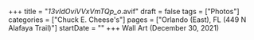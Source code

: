 +++
title = "_13vIdOviVVxVmTQp_o_.avif"
draft = false
tags = ["Photos"]
categories = ["Chuck E. Cheese's"]
pages = ["Orlando (East), FL (449 N Alafaya Trail)"]
startDate = ""
+++
Wall Art (December 30, 2021)
